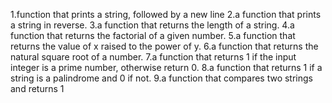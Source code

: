 1.function that prints a string, followed by a new line
2.a function that prints a string in reverse.
3.a function that returns the length of a string.
4.a function that returns the factorial of a given number.
5.a function that returns the value of x raised to the power of y.
6.a function that returns the natural square root of a number.
7.a function that returns 1 if the input integer is a prime number, otherwise return 0.
8.a function that returns 1 if a string is a palindrome and 0 if not.
9.a function that compares two strings and returns 1 
